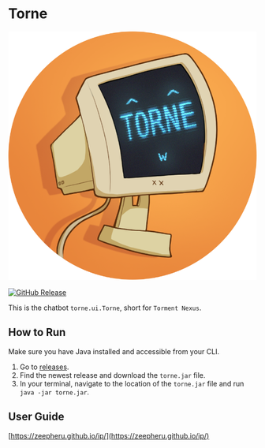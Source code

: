 # Torne

![Torne icon. Credits: me](./src/main/resources/images/torne_icon.png)

[![GitHub Release](https://img.shields.io/github/v/release/zeepheru/ip)](https://github.com/zeepheru/ip/releases)

This is the chatbot `torne.ui.Torne`, short for `Torment Nexus`.

## How to Run

Make sure you have Java installed and accessible from your CLI.

1. Go to [releases](https://github.com/Zeepheru/ip/releases).
2. Find the newest release and download the `torne.jar` file.
3. In your terminal, navigate to the location of the `torne.jar` file and run `java -jar torne.jar`.

## User Guide

[https://zeepheru.github.io/ip/](https://zeepheru.github.io/ip/)
